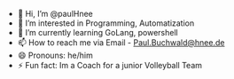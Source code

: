 - 👋 Hi, I’m @paulHnee
- 👀 I’m interested in Programming, Automatization
- 🌱 I’m currently learning GoLang, powershell
- 📫 How to reach me via Email - Paul.Buchwald@hnee.de
- 😄 Pronouns: he/him
- ⚡ Fun fact: Im a Coach for a junior Volleyball Team

<!---
paulHnee/paulHnee is a ✨ special ✨ repository because its `README.md` (this file) appears on your GitHub profile.
You can click the Preview link to take a look at your changes.
--->
